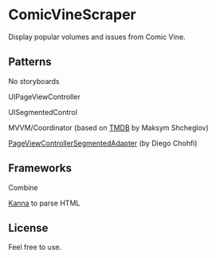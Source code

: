 # ComicVineScraper

Display popular volumes and issues from Comic Vine.

## Patterns

No storyboards

UIPageViewController

UISegmentedControl

MVVM/Coordinator (based on [TMDB]( https://github.com/sgl0v/TMDB) by Maksym Shcheglov)

[PageViewControllerSegmentedAdapter](https://gist.github.com/dchohfi/12d3ea0d9c0a17e2bd9d453865d226bf#file-pageviewcontrollersegmentedadapter-swift) (by Diego Chohfi)

## Frameworks

Combine

[Kanna](https://github.com/tid-kijyun/Kanna) to parse HTML

## License

Feel free to use.
